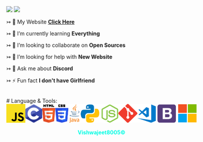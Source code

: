 
<img src="https://cdn.discordapp.com/attachments/846629298152013857/924539070447751168/WELCOME.png">
<img src="https://cdn.discordapp.com/attachments/899181942984048711/899676988070039562/Im_vishwajeet_4.png"/>

↣ 🔭 My Website [**Click Here**](https://vishwajeet.me)

↣ 🌱 I’m currently learning **Everything**

↣ 👯 I’m looking to collaborate on **Open Sources**

↣ 🤝 I’m looking for help with **New Website**

↣ 💬 Ask me about **Discord**

↣ ⚡ Fun fact **I don't have Girlfriend**

<br>
  # Language & Tools:
<img src="WELCOME (1).png"/>


<br>
<div align="center"><b><p style="color: #03fce3;">Vishwajeet8005©</p></b></div>
